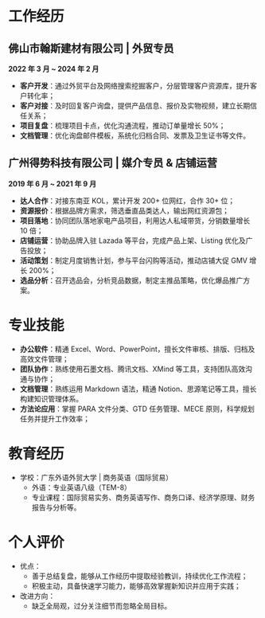# 工作经历

## 佛山市翰斯建材有限公司 | 外贸专员
**2022 年 3 月 ~ 2024 年 2 月**
- **客户开发**：通过外贸平台及网络搜索挖掘客户，分层管理客户资源库，提升客户转化率；
- **客户对接**：及时回复客户询盘，提供产品信息、报价及实物视频，建立长期信任关系；
- **项目复盘**：梳理项目卡点，优化沟通流程，推动订单量增长 50%；
- **文档管理**：优化询盘邮件模板，系统化归档合同、发票及卫生证书等文件。

## 广州得势科技有限公司 | 媒介专员 & 店铺运营
**2019 年 6 月 ~ 2021 年 9 月**
- **达人合作**：对接东南亚 KOL，累计开发 200+ 位网红，合作 30+ 位；
- **资源报价**：根据品牌方需求，筛选垂直品类达人，输出网红资源包；
- **项目落地**：协同团队落地家电产品项目，利用达人私域带货，分销数量增长 10 倍；
- **店铺运营**：协助品牌入驻 Lazada 等平台，完成产品上架、Listing 优化及广告投放；
- **活动策划**：制定月度销售计划，参与平台闪购等活动，推动店铺大促 GMV 增长 200%；
- **选品分析**：召开选品会，分析竞品数据，制定主推品策略，优化爆品推广方案。

# 专业技能
- **办公软件**：精通 Excel、Word、PowerPoint，擅长文件审核、排版、归档及高效文件管理；
- **团队协作**：熟练使用石墨文档、腾讯文档、XMind 等工具，支持团队高效沟通与协作；
- **文档管理**：熟练运用 Markdown 语法，精通 Notion、思源笔记等工具，擅长构建知识管理体系。
- **方法论应用**：掌握 PARA 文件分类、GTD 任务管理、MECE 原则，科学规划任务并提升工作效率；

# 教育经历
- 学校：广东外语外贸大学 | 商务英语（国际贸易）
  - 外语：专业英语八级（TEM-8）
  - 专业课程：国际贸易实务、商务英语写作、商务口译、经济学原理、财务报告与分析等。

# 个人评价
- 优点：
  - 善于总结复盘，能够从工作经历中提取经验教训，持续优化工作流程；
  - 积极主动，具备快速学习能力，能够高效掌握新知识并应用于实践；
- 改进方向：
  - 缺乏全局观，过分关注细节而忽略全局目标。